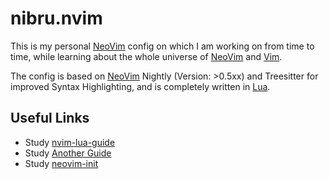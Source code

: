 # nibru.nvim

This is my personal [NeoVim](https://neovim.io/) config on which I am working on from time to time, while learning about the whole universe of [NeoVim](https://neovim.io/) and [Vim](https://www.vim.org/).

The config is based on [NeoVim](https://neovim.io/) Nightly (Version: >0.5xx) and Treesitter for improved Syntax Highlighting, and is completely written in [Lua](https://www.lua.org/).

## Useful Links
- Study [nvim-lua-guide](https://github.com/nanotee/nvim-lua-guide)
- Study [Another Guide](https://alpha2phi.medium.com/neovim-init-lua-e80f4f136030)
- Study [neovim-init](https://oroques.dev/notes/neovim-init/)
